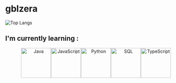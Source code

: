 # gblzera

![Top Langs](https://github-readme-stats.vercel.app/api/top-langs/?username=gblzera&layout=compact&langs_count=10&theme=dark)

## I'm currently learning :

<div align="center">
  <div style="display: flex; justify-content: space-around; align-items: center; width: 80%;">
    <img src="https://upload.wikimedia.org/wikipedia/en/3/30/Java_programming_language_logo.svg" alt="Java" style="height: 95px;">
    <img src="https://upload.wikimedia.org/wikipedia/commons/6/6a/JavaScript-logo.png" alt="JavaScript" style="height: 95px;">
    <img src="https://upload.wikimedia.org/wikipedia/commons/c/c3/Python-logo-notext.svg" alt="Python" style="height: 95px;">
    <img src="https://upload.wikimedia.org/wikipedia/commons/8/87/Sql_data_base_with_logo.png" alt="SQL" style="height: 95px;">
    <img src="https://upload.wikimedia.org/wikipedia/commons/4/4c/Typescript_logo_2020.svg" alt="TypeScript" style="height: 95px;">
  </div>
</div>

